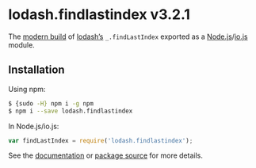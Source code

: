 # lodash.findlastindex v3.2.1

The [modern build](https://github.com/lodash/lodash/wiki/Build-Differences) of [lodash’s](https://lodash.com/) `_.findLastIndex` exported as a [Node.js](http://nodejs.org/)/[io.js](https://iojs.org/) module.

## Installation

Using npm:

```bash
$ {sudo -H} npm i -g npm
$ npm i --save lodash.findlastindex
```

In Node.js/io.js:

```js
var findLastIndex = require('lodash.findlastindex');
```

See the [documentation](https://lodash.com/docs#findLastIndex) or [package source](https://github.com/lodash/lodash/blob/3.2.1-npm-packages/lodash.findlastindex) for more details.
